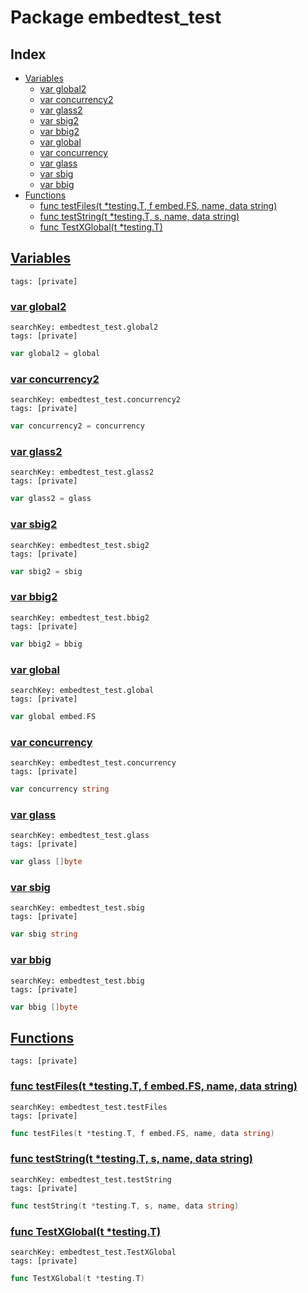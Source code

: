 # Package embedtest_test

## Index

* [Variables](#var)
    * [var global2](#global2)
    * [var concurrency2](#concurrency2)
    * [var glass2](#glass2)
    * [var sbig2](#sbig2)
    * [var bbig2](#bbig2)
    * [var global](#global)
    * [var concurrency](#concurrency)
    * [var glass](#glass)
    * [var sbig](#sbig)
    * [var bbig](#bbig)
* [Functions](#func)
    * [func testFiles(t *testing.T, f embed.FS, name, data string)](#testFiles)
    * [func testString(t *testing.T, s, name, data string)](#testString)
    * [func TestXGlobal(t *testing.T)](#TestXGlobal)


## <a id="var" href="#var">Variables</a>

```
tags: [private]
```

### <a id="global2" href="#global2">var global2</a>

```
searchKey: embedtest_test.global2
tags: [private]
```

```Go
var global2 = global
```

### <a id="concurrency2" href="#concurrency2">var concurrency2</a>

```
searchKey: embedtest_test.concurrency2
tags: [private]
```

```Go
var concurrency2 = concurrency
```

### <a id="glass2" href="#glass2">var glass2</a>

```
searchKey: embedtest_test.glass2
tags: [private]
```

```Go
var glass2 = glass
```

### <a id="sbig2" href="#sbig2">var sbig2</a>

```
searchKey: embedtest_test.sbig2
tags: [private]
```

```Go
var sbig2 = sbig
```

### <a id="bbig2" href="#bbig2">var bbig2</a>

```
searchKey: embedtest_test.bbig2
tags: [private]
```

```Go
var bbig2 = bbig
```

### <a id="global" href="#global">var global</a>

```
searchKey: embedtest_test.global
tags: [private]
```

```Go
var global embed.FS
```

### <a id="concurrency" href="#concurrency">var concurrency</a>

```
searchKey: embedtest_test.concurrency
tags: [private]
```

```Go
var concurrency string
```

### <a id="glass" href="#glass">var glass</a>

```
searchKey: embedtest_test.glass
tags: [private]
```

```Go
var glass []byte
```

### <a id="sbig" href="#sbig">var sbig</a>

```
searchKey: embedtest_test.sbig
tags: [private]
```

```Go
var sbig string
```

### <a id="bbig" href="#bbig">var bbig</a>

```
searchKey: embedtest_test.bbig
tags: [private]
```

```Go
var bbig []byte
```

## <a id="func" href="#func">Functions</a>

```
tags: [private]
```

### <a id="testFiles" href="#testFiles">func testFiles(t *testing.T, f embed.FS, name, data string)</a>

```
searchKey: embedtest_test.testFiles
tags: [private]
```

```Go
func testFiles(t *testing.T, f embed.FS, name, data string)
```

### <a id="testString" href="#testString">func testString(t *testing.T, s, name, data string)</a>

```
searchKey: embedtest_test.testString
tags: [private]
```

```Go
func testString(t *testing.T, s, name, data string)
```

### <a id="TestXGlobal" href="#TestXGlobal">func TestXGlobal(t *testing.T)</a>

```
searchKey: embedtest_test.TestXGlobal
tags: [private]
```

```Go
func TestXGlobal(t *testing.T)
```

